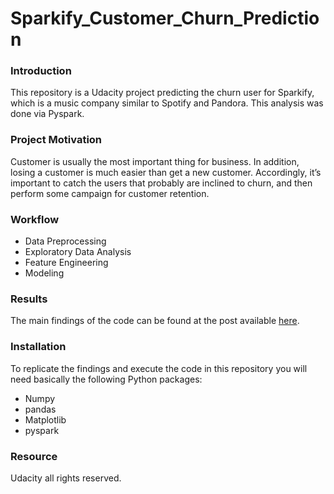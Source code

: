 # Sparkify_Customer_Churn_Prediction

### Introduction
This repository is a Udacity project predicting the churn user for Sparkify, which is a music company similar to Spotify and Pandora. This analysis was done via Pyspark.

### Project Motivation
Customer is usually the most important thing for business. In addition, losing a customer is much easier than get a new customer. Accordingly, it’s important to catch the users that probably are inclined to churn, and then perform some campaign for customer retention.

### Workflow
- Data Preprocessing
- Exploratory Data Analysis
- Feature Engineering
- Modeling

### Results
The main findings of the code can be found at the post available [here](https://medium.com/@zihuantang/how-to-predict-customer-churn-via-spark-e9429201b0b3).

### Installation
To replicate the findings and execute the code in this repository you will need basically the following Python packages:

- Numpy
- pandas
- Matplotlib
- pyspark

### Resource
Udacity all rights reserved.

